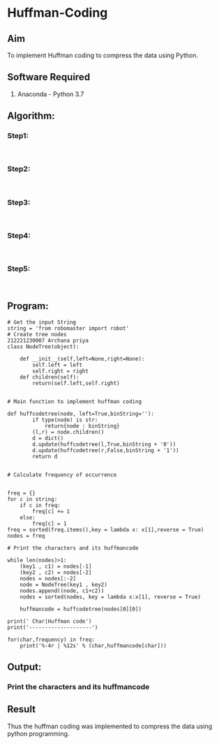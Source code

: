 # Huffman-Coding
## Aim
To implement Huffman coding to compress the data using Python.

## Software Required
1. Anaconda - Python 3.7

## Algorithm:
### Step1:
<br>


### Step2:
<br>

### Step3:
<br>

### Step4:
<br>

### Step5:
<br>

 
## Program:
```
# Get the input String
string = 'from robomaster import robot'
# Create tree nodes
212221230007 Archana priya
class NodeTree(object):
    
    def __init__(self,left=None,right=None):
        self.left = left
        self.right = right
    def children(self):
        return(self.left,self.right)


# Main function to implement huffman coding

def huffcodetree(node, left=True,binString=''):
        if type(node) is str:
            return{node : binString}
        (l,r) = node.children()
        d = dict()
        d.update(huffcodetree(l,True,binString + '0'))
        d.update(huffcodetree(r,False,binString + '1'))
        return d
        

# Calculate frequency of occurrence


freq = {}
for c in string:
    if c in freq:
        freq[c] += 1
    else:
        freq[c] = 1
freq = sorted(freq.items(),key = lambda x: x[1],reverse = True)
nodes = freq

# Print the characters and its huffmancode

while len(nodes)>1:
    (key1 , c1) = nodes[-1]
    (key2 , c2) = nodes[-2]
    nodes = nodes[:-2]
    node = NodeTree(key1 , key2)
    nodes.append((node, c1+c2))
    nodes = sorted(nodes, key = lambda x:x[1], reverse = True)
    
    huffmancode = huffcodetree(nodes[0][0])

print(' Char|Huffman code')
print('--------------------')

for(char,frequency) in freq:
    print('%-4r | %12s' % (char,huffmancode[char]))

```
## Output:

### Print the characters and its huffmancode


## Result
Thus the huffman coding was implemented to compress the data using python programming.
